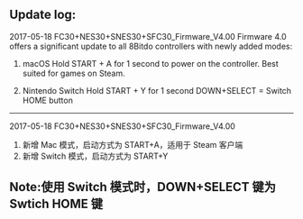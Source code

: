 
Update log:
---------------------------------------------------------------------------------------------
2017-05-18 FC30+NES30+SNES30+SFC30_Firmware_V4.00
Firmware 4.0 offers a significant update to all 8Bitdo controllers with newly added modes: 
1. macOS 
	Hold START + A for 1 second to power on the controller. 
	Best suited for games on Steam. 

2. Nintendo Switch 
	Hold START + Y for 1 second 
	DOWN+SELECT =  Switch HOME button
-----------------------------------------------------------------------------------------------------
2017-05-18 FC30+NES30+SNES30+SFC30_Firmware_V4.00

1. 新增 Mac 模式，启动方式为 START+A，适用于 Steam 客户端
2. 新增 Switch 模式，启动方式为 START+Y

Note:使用 Switch 模式时，DOWN+SELECT 键为 Swtich HOME 键
-----------------------------------------------------------------------------------------------------
